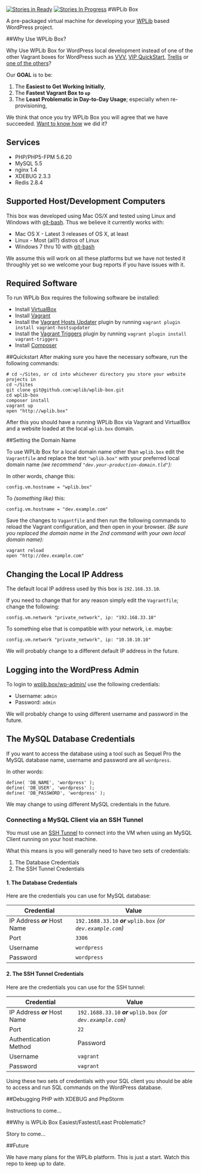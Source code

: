 [![Stories in Ready](https://badge.waffle.io/wplib/wplib-box.png?label=ready&title=Ready)](https://waffle.io/wplib/wplib-box)
[![Stories In Progress](https://badge.waffle.io/wplib/wplib-box.svg?label=in+progress&title=In+Progress)](http://waffle.io/wplib/wplib-box)
#WPLib Box

A pre-packaged virtual machine for developing your [WPLib](https://github.com/wplib/wplib) based WordPress project.

##Why Use WPLib Box?

Why Use WPLib Box for WordPress local development instead of one of the other Vagrant boxes for WordPress such as [VVV](https://github.com/Varying-Vagrant-Vagrants/VVV), [VIP QuickStart](https://github.com/Automattic/vip-quickstart), [Trellis](https://github.com/roots/trellis) or [one of the others](http://wptavern.com/13-vagrant-resources-for-wordpress-development)?

Our **GOAL** is to be:

1. The **Easiest to Get Working Initially**, 
2. The **Fastest Vagrant Box to `up`** 
3. The **Least Problematic in Day-to-Day Usage**; especially when re-provisioning,
 
We think that once you try WPLib Box you will agree that we have succeeded.  [Want to know how](#why-is-wplib-box-easiestfastestleast-problematic) we did it?

## Services

- PHP/PHP5-FPM 5.6.20
- MySQL 5.5
- nginx 1.4
- XDEBUG 2.3.3
- Redis 2.8.4

## Supported Host/Development Computers
This box was developed using Mac OS/X and tested using Linux and Windows with [git-bash](https://git-for-windows.github.io/). Thus we believe it currently works with:

- Mac OS X - Latest 3 releases of OS X, at least
- Linux - Most (all?) distros of Linux 
- Windows 7 thru 10 with [git-bash](https://git-for-windows.github.io/)

We assume this will work on all these platforms but we have not tested it throughly yet so we welcome your bug reports if you have issues with it.

## Required Software
To run WPLib Box requires the following software be installed:

- Install [VirtualBox](https://www.virtualbox.org/)
- Install [Vagrant](https://www.vagrantup.com/)
- Install the [Vagrant Hosts Updater](https://github.com/cogitatio/vagrant-hostsupdater) plugin by running `vagrant plugin install vagrant-hostsupdater`
- Install the [Vagrant Triggers](https://github.com/emyl/vagrant-triggers) plugin by running `vagrant plugin install vagrant-triggers`
- Install [Composer](https://getcomposer.org/download/)

##Quickstart
After making sure you have the necessary software, run the following commands:

	# cd ~/Sites, or cd into whichever directory you store your website projects in
	cd ~/Sites                
	git clone git@github.com:wplib/wplib-box.git
	cd wplib-box
	composer install
	vagrant up
	open "http://wplib.box"

After this you should have a running WPLib Box via Vagrant and VirtualBox and a website loaded at the local `wplib.box` domain.

##Setting the Domain Name

To use WPLib Box for a local domain name other than `wplib.box` edit the `Vagrantfile` and replace the text `"wplib.box"` with your preferred local domain name _(we recommend `"dev.your-production-domain.tld"`):_

In other words, change this:

	config.vm.hostname = "wplib.box"

To _(something like)_ this:

	config.vm.hostname = "dev.example.com"

Save the changes to `Vagantfile` and then run the following commands to reload the Vagrant configuration, and then open in your browser. _(Be sure you replaced the domain name in the 2nd command with your own local domain name):_

	vagrant reload
	open "http://dev.example.com"


## Changing the Local IP Address 

The default local IP address used by this box is `192.168.33.10`.  

If you need to change that for any reason simply edit the `Vagrantfile`; change the following:

	config.vm.network "private_network", ip: "192.168.33.10"

To something else that is compatible with your network, i.e. maybe:

	config.vm.network "private_network", ip: "10.10.10.10"

We will probably change to a different default IP address in the future.

## Logging into the WordPress Admin

To login to [wplib.box/wp-admin/](http://wplib.box/wp-admin) use the following credentials:

- Username: `admin`
- Password: `admin`

We will probably change to using different username and password in the future.

## The MySQL Database Credentials
 
If you want to access the database using a tool such as Sequel Pro the MySQL database name, username and password are all `wordpress`.

In other words:

	define( 'DB_NAME', 'wordpress' );
	define( 'DB_USER', 'wordpress' );
	define( 'DB_PASSWORD', 'wordpress' );

We may change to using different MySQL credentials in the future.

### Connecting a MySQL Client via an SSH Tunnel	

You must use an [SSH Tunnel](https://gielberkers.com/how-to-connect-to-mysql-in-vagrant-from-your-host-machine/) to connect into the VM when using an MySQL Client running on your host machine.

What this means is you will generally need to have two sets of credentials: 

1. The Database Credentials
2. The SSH Tunnel Credentials

#### 1. The Database Credentials

Here are the credentials you can use for MySQL database:

Credential|Value
----------|----------
IP Address _**or**_ Host Name | `192.1688.33.10` _**or**_ `wplib.box` _(or` dev.example.com`)_ 
Port                          | `3306`
Username                      | `wordpress`
Password                      | `wordpress`

#### 2. The SSH Tunnel Credentials

Here are the credentials you can use for the SSH tunnel:

Credential|Value
----------|----------
IP Address _**or**_ Host Name | `192.1688.33.10` _**or**_ `wplib.box` _(or` dev.example.com`)_ 
Port                          | `22`
Authentication Method         | Password
Username                      | `vagrant`
Password                      | `vagrant`

Using these two sets of credentials with your SQL client you should be able to access and run SQL commands on the WordPress database.

##Debugging PHP with XDEBUG and PhpStorm

Instructions to come...

##Why is WPLib Box Easiest/Fastest/Least Problematic?

Story to come...

##Future 

We have many plans for the WPLib platform.  This is just a start.  Watch this repo to keep up to date.
